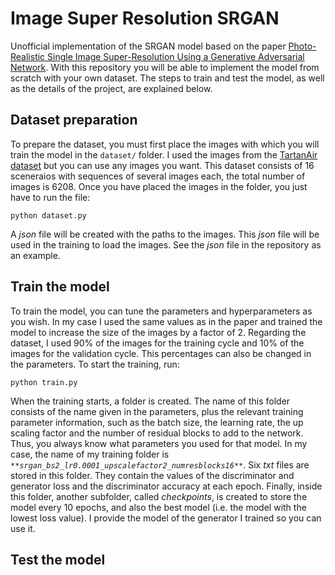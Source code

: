 # Image Super Resolution SRGAN
Unofficial implementation of the SRGAN model based on the paper [Photo-Realistic Single Image Super-Resolution Using a Generative Adversarial Network](https://arxiv.org/pdf/1609.04802v5). With this repository you will be able to implement the model from scratch with your own dataset. The steps to train and test the model, as well as the details of the project, are explained below.

## Dataset preparation
To prepare the dataset, you must first place the images with which you will train the model in the ```dataset/``` folder. I used the images from the [TartanAir dataset](https://theairlab.org/tartanair-dataset/) but you can use any images you want. This dataset consists of 16 sceneraios with sequences of several images each, the total number of images is 6208. Once you have placed the images in the folder, you just have to run the file:
```
python dataset.py
```
A _json_ file will be created with the paths to the images. This _json_ file will be used in the training to load the images. See the _json_ file in the repository as an example.

## Train the model
To train the model, you can tune the parameters and hyperparameters as you wish. In my case I used the same values ​​as in the paper and trained the model to increase the size of the images by a factor of 2. Regarding the dataset, I used 90% of the images for the training cycle and 10% of the images for the validation cycle. This percentages can also be changed in the parameters. To start the training, run:
```
python train.py
```
When the training starts, a folder is created. The name of this folder consists of the name given in the parameters, plus the relevant training parameter information, such as the batch size, the learning rate, the up scaling factor and the number of residual blocks to add to the network. Thus, you always know what parameters you used for that model. In my case, the name of my training folder is _```**srgan_bs2_lr0.0001_upscalefactor2_numresblocks16**```_. Six _txt_ files are stored in this folder. They contain the values of the discriminator and generator loss and the discriminator accuracy at each epoch. Finally, inside this folder, another subfolder, called _checkpoints_, is created to store the model every 10 epochs, and also the best model (i.e. the model with the lowest loss value). I provide the model of the generator I trained so you can use it.

## Test the model
